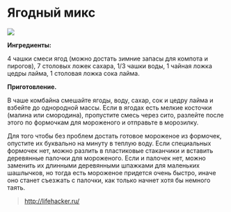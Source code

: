 # Ягодный микс
![](/images/Kulinar/IceCream/icecream.jpg)

**Ингредиенты:**

4 чашки смеси ягод (можно достать зимние запасы для компота и пирогов), 7 столовых ложек сахара, 1/3 чашки воды, 1 чайная ложка цедры лайма, 1 столовая ложка сока лайма.

**Приготовление.**

В чаше комбайна смешайте ягоды, воду, сахар, сок и цедру лайма и взбейте до однородной массы. Если в ягодах есть мелкие косточки (малина или смородина), пропустите смесь через сито, разлейте после этого по формочкам для мороженого и отправьте в морозилку.

Для того чтобы без проблем достать готовое мороженое из формочек, опустите их буквально на минуту в теплую воду. Если специальных формочек нет, можно разлить в пластиковые стаканчики и вставить деревянные палочки для мороженого. Если и палочек нет, можно заменить их длинными деревянными шпажками для маленьких шашлычков, но тогда есть мороженое придется очень быстро, иначе оно станет съезжать с палочки, как только начнет хотя бы немного таять.

> http://lifehacker.ru/
